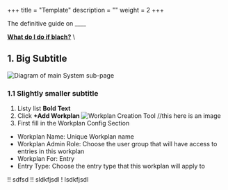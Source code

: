 +++
title = "Template"
description = ""
weight = 2
+++
 
 The definitive guide on ____

[__What do I do if blach?__](#gothere)   \

 <!--more-->

## 1. Big Subtitle
 ![Diagram of main System sub-page](/images/AppAdmin/SystemMapping.png)
### 1.1 Slightly smaller subtitle

1. Listy list  __Bold Text__ 
3. Click __+Add Workplan__ ![Workplan Creation Tool](/images/AppAdmin/AddWorkplan.JPG)  //this here is an image
4. First fill in the Workplan Config Section
  * Workplan Name: Unique Workplan name
  * Workplan Admin Role: Choose the user group that will have access to entries in this workplan
  * Workplan For: Entry
  * Entry Type: Choose the entry type that this workplan will apply to


  !! sdfsd
  !! sldkfjsdl
  ! lsdkfjsdl
